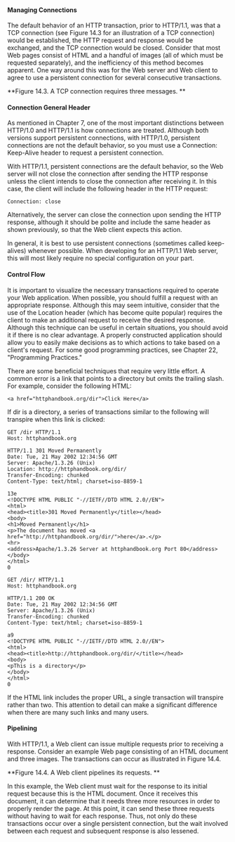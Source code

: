 #### Managing Connections

The default behavior of an HTTP transaction, prior to HTTP/1.1, was that a TCP connection (see Figure 14.3 for an illustration of a TCP connection) would be established, the HTTP request and response would be exchanged, and the TCP connection would be closed. Consider that most Web pages consist of HTML and a handful of images (all of which must be requested separately), and the inefficiency of this method becomes apparent. One way around this was for the Web server and Web client to agree to use a persistent connection for several consecutive transactions.

**Figure 14.3. A TCP connection requires three messages.
**

#### Connection General Header

As mentioned in Chapter 7, one of the most important distinctions between HTTP/1.0 and HTTP/1.1 is how connections are treated. Although both versions support persistent connections, with HTTP/1.0, persistent connections are not the default behavior, so you must use a Connection: Keep-Alive header to request a persistent connection.

With HTTP/1.1, persistent connections are the default behavior, so the Web server will not close the connection after sending the HTTP response unless the client intends to close the connection after receiving it. In this case, the client will include the following header in the HTTP request:

`Connection: close `

Alternatively, the server can close the connection upon sending the HTTP response, although it should be polite and include the same header as shown previously, so that the Web client expects this action.

In general, it is best to use persistent connections (sometimes called keep-alives) whenever possible. When developing for an HTTP/1.1 Web server, this will most likely require no special configuration on your part.

#### Control Flow

It is important to visualize the necessary transactions required to operate your Web application. When possible, you should fulfill a request with an appropriate response. Although this may seem intuitive, consider that the use of the Location header (which has become quite popular) requires the client to make an additional request to receive the desired response. Although this technique can be useful in certain situations, you should avoid it if there is no clear advantage. A properly constructed application should allow you to easily make decisions as to which actions to take based on a client's request. For some good programming practices, see Chapter 22, "Programming Practices."

There are some beneficial techniques that require very little effort. A common error is a link that points to a directory but omits the trailing slash. For example, consider the following HTML:

`<a href="httphandbook.org/dir">Click Here</a> `

If dir is a directory, a series of transactions similar to the following will transpire when this link is clicked:

```
GET /dir HTTP/1.1 
Host: httphandbook.org 

HTTP/1.1 301 Moved Permanently 
Date: Tue, 21 May 2002 12:34:56 GMT 
Server: Apache/1.3.26 (Unix) 
Location: http://httphandbook.org/dir/ 
Transfer-Encoding: chunked 
Content-Type: text/html; charset=iso-8859-1 

13e 
<!DOCTYPE HTML PUBLIC "-//IETF//DTD HTML 2.0//EN"> 
<html> 
<head><title>301 Moved Permanently</title></head> 
<body> 
<h1>Moved Permanently</h1> 
<p>The document has moved <a href="http://httphandbook.org/dir/">here</a>.</p> 
<hr> 
<address>Apache/1.3.26 Server at httphandbook.org Port 80</address> 
</body> 
</html> 
0 

GET /dir/ HTTP/1.1 
Host: httphandbook.org 

HTTP/1.1 200 OK 
Date: Tue, 21 May 2002 12:34:56 GMT 
Server: Apache/1.3.26 (Unix) 
Transfer-Encoding: chunked 
Content-Type: text/html; charset=iso-8859-1 

a9 
<!DOCTYPE HTML PUBLIC "-//IETF//DTD HTML 2.0//EN"> 
<html> 
<head><title>http://httphandbook.org/dir/</title></head> 
<body> 
<pThis is a directory</p> 
</body> 
</html> 
0 
```

If the HTML link includes the proper URL, a single transaction will transpire rather than two. This attention to detail can make a significant difference when there are many such links and many users.

#### Pipelining

With HTTP/1.1, a Web client can issue multiple requests prior to receiving a response. Consider an example Web page consisting of an HTML document and three images. The transactions can occur as illustrated in Figure 14.4.

**Figure 14.4. A Web client pipelines its requests.
**

In this example, the Web client must wait for the response to its initial request because this is the HTML document. Once it receives this document, it can determine that it needs three more resources in order to properly render the page. At this point, it can send these three requests without having to wait for each response. Thus, not only do these transactions occur over a single persistent connection, but the wait involved between each request and subsequent response is also lessened.